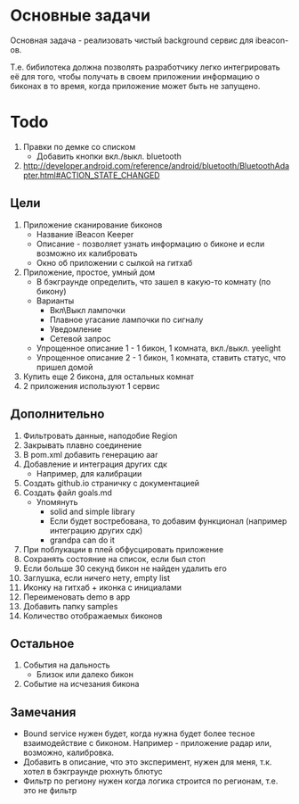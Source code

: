 Основные задачи
===============

Основная задача - реализовать чистый background сервис для ibeacon-ов.

Т.е. бибилотека должна позволять разработчику легко интегрировать её
для того, чтобы получать в своем приложении информацию о биконах в то
время, когда приложение может быть не запущено.

Todo
====

1. Правки по демке со списком
   * Добавить кнопки вкл./выкл. bluetooth
2. http://developer.android.com/reference/android/bluetooth/BluetoothAdapter.html#ACTION_STATE_CHANGED

Цели
----

1. Приложение сканирование биконов 
   * Название iBeacon Keeper
   * Описание - позволяет узнать информацию о биконе и если возможно их калибровать
   * Окно об приложении с сылкой на гитхаб
2. Приложение, простое, умный дом
   * В бэкграунде определить, что зашел в какую-то комнату (по бикону)
   * Варианты
     * Вкл\Выкл лампочки 
     * Плавное угасание лампочки по сигналу
     * Уведомление
     * Сетевой запрос
   * Упрощенное описание 1 - 1 бикон, 1 комната, вкл./выкл. yeelight
   * Упрощенное описание 2 - 1 бикон, 1 комната, ставить статус, что пришел домой
3. Купить еще 2 бикона, для остальных комнат
4. 2 приложения используют 1 сервис

Дополнительно
-------------

1. Фильтровать данные, наподобие Region
2. Закрывать плавно соединение
3. В pom.xml добавить генерацию aar
4. Добавление и интеграция других сдк
   * Например, для калибрации
5. Создать github.io страничку с документацией
6. Создать файл goals.md 
   * Упомянуть
     * solid and simple library
     * Если будет востребована, то добавим функционал (например интеграцию других сдк)
     * grandpa can do it
7. При поблукации в плей обфусцировать приложение
8. Сохранять состояние на список, если был стоп
9. Если больше 30 секунд бикон не найден удалить его
10. Заглушка, если ничего нету, empty list
11. Иконку на гитхаб + иконка с инициалами
12. Переименовать demo в app
13. Добавить папку samples
14. Количество отображаемых биконов

Остальное
---------

1. События на дальность
   * Близок или далеко бикон
2. Событие на исчезания бикона

Замечания
---------

* Bound service нужен будет, когда нужна будет более тесное взаимодействие с биконом. Например - приложение радар или, возможно, калибровка.
* Добавить в описание, что это эксперимент, нужен для меня, т.к. хотел в бэкграунде рюхнуть блютус
* Фильтр по региону нужен когда логика строится по регионам, т.е. это не фильтр
